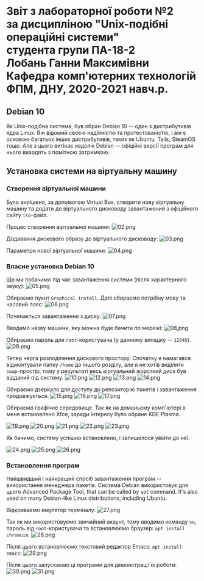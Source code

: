 # Звіт з лабораторної роботи №2<br>за дисципліною "Unix-подібні операційні системи"<br>студента групи ПА-18-2<br>Лобань Ганни Максимівни<br>Кафедра комп'ютерних технологій<br>ФПМ, ДНУ, 2020-2021 навч.р.<br>

## Debian 10

Як Unix-подібна система, був обран Debian 10 -- один з дистрибутивів ядра Linux. Він відомий своєю надійністю та
протестованістю, і він є основою багатьох інших дистрибутивів, таких як Ubuntu, Tails, SteamOS тощо. Але з цього
витікає недолік Debian -- офіційні версії програм для нього виходять з помітною затримкою.

## Установка системи на віртуальну машину

### Створення віртуальної машини

Було вирішено, за допомогою Virtual Box, створити нову віртуальну машину та додати до віртуального дисководу 
завантажений з офіційного сайту `iso`-файл.

Процес створення віртуальної машини:
![02.png](02.png)

Додавання дискового образу до віртуального дисководу:
![03.png](03.png)

Параметри нової віртуальної машини:
![04.png](04.png)

### Власне установка Debian 10

Що ми побачимо під час завантаження системи (після характерного звуку):
![05.png](05.png)

Обираємо пукнт `Graphical install`. Далі обираємо потрібну мову та часовий пояс:
![06.png](06.png)

Починається завантаження з диску:
![07.png](07.png)

Вводимо назву машини, яку можна буде бачити по мережі:
![08,png](08.png)

Обираємо пароль для `root`-користувача (у данному випадку -- `12345`).
![09.png](09.png)

Тепер черга розподілення дискового простору. Спочатку я намагався відмонтувати
папку `/home` до іншого розділу, але я не хотів виділяти `swap`-простір, тому
у результаті весь віртуальний жорсткий диск був відданий під систему.
![10.png](10.png)
![12.png](12.png)
![13.png](13.png)
![14.png](14.png)

Обираємо дзеркало для доступу до репозиторію пакетів і завантаження продовжується.
![15.png](15.png)
![16.png](16.png)
![17.png](17.png)

Обираємо графічне середовище. Так як на доманьому комп'ютері в мене встановлено 
Xfce, заради інтересу було обране KDE Plasma.

![19.png](19.png)
![20.png](20.png)
![21.png](21.png)
![22.png](22.png)
![23.png](23.png)

Як бачимо, систему успішно встановлено, і залишилося увійти до неї.

![24.png](24.png)
![25.png](25.png)
![26.png](26.png)

### Встановлення програм

Найшвидший і найкращий спосіб завантаження програм -- використання менеджера пакетів. 
Система Debian використовує для цього Advanced Package Tool, that can be called by 
`apt` command. It's also used on many Debian-like Linux distributions, including 
Ubuntu.

Відкриваємо емулятор терміналу:
![27.png](27.png)

Так як ми використовуємо звичайний акаунт, тому вводимо команду `su`, пароль від 
`root`-користувача та встановлюємо браузер: `apt install chromuim`.
![28.png](28.png)

Після цього встановлюємо текстовий редактор Emacs: `apt install emacs`:
![29.png](29.png)

Після цього запускаємо ці програми для демонстрації їх роботи:
![30.png](30.png)
![31.png](31.png) 
